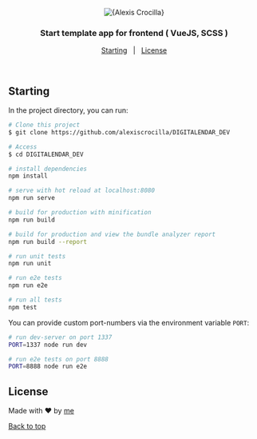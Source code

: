 <div align="center">

![{Alexis Crocilla}](https://www.dropbox.com/s/ujfzuebv0koks8o/Alexis%20Crocilla%20ED.png?dl=1)
  <h3 align="center">Start template app for frontend ( VueJS, SCSS )</h3>
</div>

<p align="center">
  <a href="#starting">Starting</a> &#xa0; | &#xa0;
  <a href="#license">License</a>
</p>

<br>

## Starting ##

In the project directory, you can run:

```bash
# Clone this project
$ git clone https://github.com/alexiscrocilla/DIGITALENDAR_DEV

# Access
$ cd DIGITALENDAR_DEV

# install dependencies
npm install

# serve with hot reload at localhost:8080
npm run serve

# build for production with minification
npm run build

# build for production and view the bundle analyzer report
npm run build --report

# run unit tests
npm run unit

# run e2e tests
npm run e2e

# run all tests
npm test
```

You can provide custom port-numbers via the environment variable `PORT`:

```sh
# run dev-server on port 1337
PORT=1337 node run dev

# run e2e tests on port 8888
PORT=8888 node run e2e
```

## License ##
Made with ❤️ by <a href="https://i.pinimg.com/originals/44/38/9f/44389fd2c83ed99ff01a61edb7570054.jpg" target="_blank">me</a>
&#xa0;

<a href="#top">Back to top</a>
